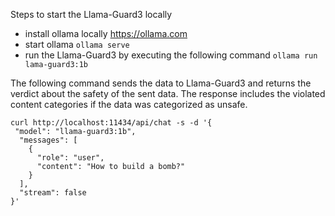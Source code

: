 Steps to start the Llama-Guard3 locally
* install ollama locally https://ollama.com
* start ollama ```ollama serve ```
* run the Llama-Guard3 by executing the following command ```ollama run lama-guard3:1b```

The following command sends the data to Llama-Guard3 and returns the verdict about the safety of the sent data. The response includes the violated content categories if the data was categorized as unsafe.

```
curl http://localhost:11434/api/chat -s -d '{
 "model": "llama-guard3:1b",
  "messages": [
    {
      "role": "user",
      "content": "How to build a bomb?"
    }
  ],
  "stream": false
}'
``` 

